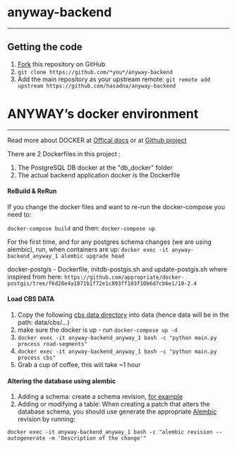 # anyway-backend


------

## Getting the code
1. [Fork](https://github.com/hasadna/anyway-backend/fork) this repository on GitHub
1. `git clone https://github.com/*you*/anyway-backend`
1. Add the main repository as your upstream remote: `git remote add upstream https://github.com/hasadna/anyway-backend`


# ANYWAY’s docker environment
-----------------------

Read more about DOCKER at [Offical docs](https://docs.docker.com/) or at [Github project](https://github.com/docker/docker)

There are 2 Dockerfiles in this project :
1) The PostgreSQL DB docker at the "db_docker" folder
2) The actual backend application docker is the Dockerfile


#### ReBuild & ReRun
If you change the docker files and want to re-run the docker-compose you need to:

`docker-compose build` and then: `docker-compose up`

For the first time, and for any postgres schema changes (we are using alembic), run, when containers are up:
`docker exec -it anyway-backend_anyway_1 alembic upgrade head`

docker-postgis - Dockerfile, initdb-postgis.sh and update-postgis.sh where inspired from here:
`https://github.com/appropriate/docker-postgis/tree/f6d28e4a1871b1f72e1c893ff103f10b6d7cb6e1/10-2.4`


#### Load CBS DATA
1. Copy the following [cbs data directory](https://drive.google.com/drive/folders/1JVBNP3oTn12zxWExPKeCf_vetNHVCcoo?usp=sharing) into data (hence data will be in the path: data/cbs/...)
2. make sure the docker is up - run `docker-compose up -d`
3. `docker exec -it anyway-backend_anyway_1 bash -c "python main.py process road-segments"`
4. `docker exec -it anyway-backend_anyway_1 bash -c "python main.py process cbs"`
5. Grab a cup of coffee, this will take ~1 hour

#### Altering the database using alembic
1. Adding a schema: create a schema revision, [for example](https://github.com/hasadna/anyway-backend/blob/dev/alembic/versions/ab9834c903dd_add_waze_schema.py)
2. Adding or modifying a table:
When creating a patch that alters the database schema, you should use generate the appropriate
[Alembic](http://alembic.zzzcomputing.com/en/latest/index.html) revision by running:

`docker exec -it anyway-backend_anyway_1 bash -c "alembic revision --autogenerate -m 'Description of the change'"`

```
